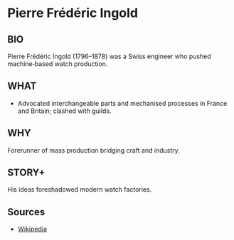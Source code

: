 # Pierre Frédéric Ingold

## BIO
Pierre Frédéric Ingold (1796–1878) was a Swiss engineer who pushed machine‑based watch production.

## WHAT
- Advocated interchangeable parts and mechanised processes in France and Britain; clashed with guilds.

## WHY
Forerunner of mass production bridging craft and industry.

## STORY+
His ideas foreshadowed modern watch factories.

## Sources

- [Wikipedia](https://en.wikipedia.org/wiki/Pierre_Fr%C3%A9d%C3%A9ric_Ingold)

